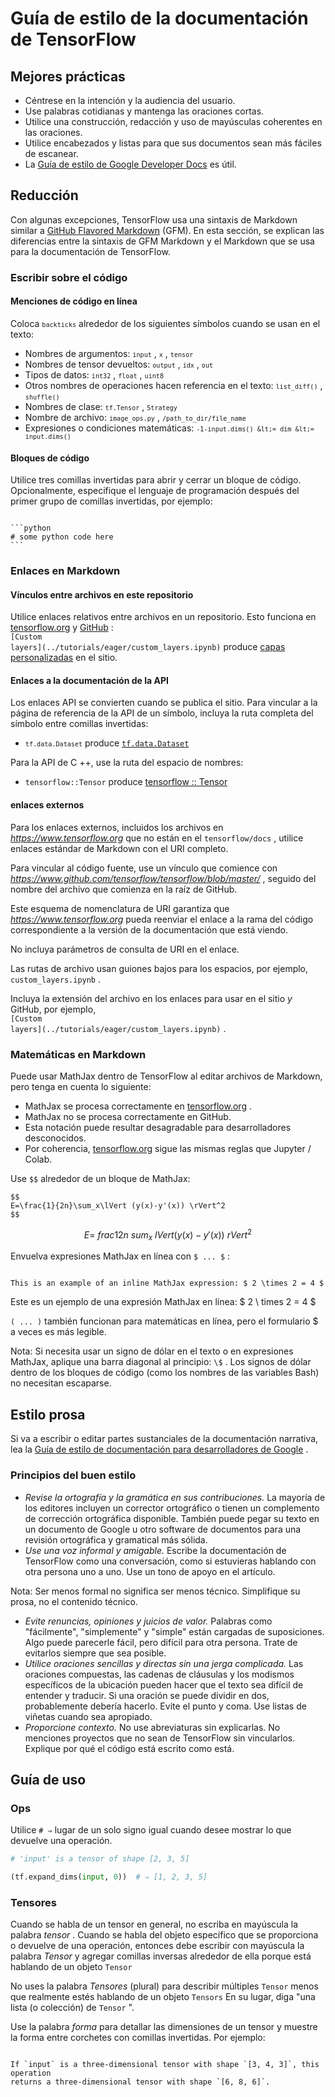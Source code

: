 # Guía de estilo de la documentación de TensorFlow

## Mejores prácticas

- Céntrese en la intención y la audiencia del usuario.
- Use palabras cotidianas y mantenga las oraciones cortas.
- Utilice una construcción, redacción y uso de mayúsculas coherentes en las oraciones.
- Utilice encabezados y listas para que sus documentos sean más fáciles de escanear.
- La [Guía de estilo de Google Developer Docs](https://developers.google.com/style/highlights) es útil.

## Reducción

Con algunas excepciones, TensorFlow usa una sintaxis de Markdown similar a [GitHub Flavored Markdown](https://guides.github.com/features/mastering-markdown/) (GFM). En esta sección, se explican las diferencias entre la sintaxis de GFM Markdown y el Markdown que se usa para la documentación de TensorFlow.

### Escribir sobre el código

#### Menciones de código en línea

Coloca <code>`backticks`</code> alrededor de los siguientes símbolos cuando se usan en el texto:

- Nombres de argumentos: <code>`input`</code> , <code>`x`</code> , <code>`tensor`</code>
- Nombres de tensor devueltos: <code>`output`</code> , <code>`idx`</code> , <code>`out`</code>
- Tipos de datos: <code>`int32`</code> , <code>`float`</code> , <code>`uint8`</code>
- Otros nombres de operaciones hacen referencia en el texto: <code>`list_diff()`</code> , <code>`shuffle()`</code>
- Nombres de clase: <code>`tf.Tensor`</code> , <code>`Strategy`</code>
- Nombre de archivo: <code>`image_ops.py`</code> , <code>`/path_to_dir/file_name`</code>
- Expresiones o condiciones matemáticas: <code>`-1-input.dims() &lt;= dim &lt;= input.dims()`</code>

#### Bloques de código

Utilice tres comillas invertidas para abrir y cerrar un bloque de código. Opcionalmente, especifique el lenguaje de programación después del primer grupo de comillas invertidas, por ejemplo:

<pre><code>
```python
# some python code here
```
</code></pre>

### Enlaces en Markdown

#### Vínculos entre archivos en este repositorio

Utilice enlaces relativos entre archivos en un repositorio. Esto funciona en [tensorflow.org](https://www.tensorflow.org) y [GitHub](https://github.com/tensorflow/docs/tree/master/site/en) :<br> <code>\[Custom layers\]\(../tutorials/eager/custom_layers.ipynb\)</code> produce [capas personalizadas](https://www.tensorflow.org/tutorials/eager/custom_layers) en el sitio.

#### Enlaces a la documentación de la API

Los enlaces API se convierten cuando se publica el sitio. Para vincular a la página de referencia de la API de un símbolo, incluya la ruta completa del símbolo entre comillas invertidas:

- <code>`tf.data.Dataset`</code> produce [`tf.data.Dataset`](https://www.tensorflow.org/api_docs/python/tf/data/Dataset)

Para la API de C ++, use la ruta del espacio de nombres:

- `tensorflow::Tensor` produce [tensorflow :: Tensor](https://www.tensorflow.org/api_docs/cc/class/tensorflow/tensor)

#### enlaces externos

Para los enlaces externos, incluidos los archivos en <var>https://www.tensorflow.org</var> que no están en el `tensorflow/docs` , utilice enlaces estándar de Markdown con el URI completo.

Para vincular al código fuente, use un vínculo que comience con <var>https://www.github.com/tensorflow/tensorflow/blob/master/</var> , seguido del nombre del archivo que comienza en la raíz de GitHub.

Este esquema de nomenclatura de URI garantiza que <var>https://www.tensorflow.org</var> pueda reenviar el enlace a la rama del código correspondiente a la versión de la documentación que está viendo.

No incluya parámetros de consulta de URI en el enlace.

Las rutas de archivo usan guiones bajos para los espacios, por ejemplo, `custom_layers.ipynb` .

Incluya la extensión del archivo en los enlaces para usar en el sitio *y* GitHub, por ejemplo,<br> <code>\[Custom layers\]\(../tutorials/eager/custom_layers.ipynb\)</code> .

### Matemáticas en Markdown

Puede usar MathJax dentro de TensorFlow al editar archivos de Markdown, pero tenga en cuenta lo siguiente:

- MathJax se procesa correctamente en [tensorflow.org](https://www.tensorflow.org) .
- MathJax no se procesa correctamente en GitHub.
- Esta notación puede resultar desagradable para desarrolladores desconocidos.
- Por coherencia, [tensorflow.org](https://www.tensorflow.org) sigue las mismas reglas que Jupyter / Colab.

Use <code>$$</code> alrededor de un bloque de MathJax:

<pre><code>$$
E=\frac{1}{2n}\sum_x\lVert (y(x)-y'(x)) \rVert^2
$$</code></pre>

$$ E = \ frac {1} {2n} \ sum_x \ lVert (y (x) -y '(x)) \ rVert ^ 2 $$

Envuelva expresiones MathJax en línea con <code>$ ... $</code> :

<pre><code>
This is an example of an inline MathJax expression: $ 2 \times 2 = 4 $
</code></pre>

Este es un ejemplo de una expresión MathJax en línea: $ 2 \ times 2 = 4 $

<code>\( ... \)</code> también funcionan para matemáticas en línea, pero el formulario $ a veces es más legible.

Nota: Si necesita usar un signo de dólar en el texto o en expresiones MathJax, aplique una barra diagonal al principio: `\$` . Los signos de dólar dentro de los bloques de código (como los nombres de las variables Bash) no necesitan escaparse.

## Estilo prosa

Si va a escribir o editar partes sustanciales de la documentación narrativa, lea la [Guía de estilo de documentación para desarrolladores de Google](https://developers.google.com/style/highlights) .

### Principios del buen estilo

- *Revise la ortografía y la gramática en sus contribuciones.* La mayoría de los editores incluyen un corrector ortográfico o tienen un complemento de corrección ortográfica disponible. También puede pegar su texto en un documento de Google u otro software de documentos para una revisión ortográfica y gramatical más sólida.
- *Use una voz informal y amigable.* Escribe la documentación de TensorFlow como una conversación, como si estuvieras hablando con otra persona uno a uno. Use un tono de apoyo en el artículo.

Nota: Ser menos formal no significa ser menos técnico. Simplifique su prosa, no el contenido técnico.

- *Evite renuncias, opiniones y juicios de valor.* Palabras como "fácilmente", "simplemente" y "simple" están cargadas de suposiciones. Algo puede parecerle fácil, pero difícil para otra persona. Trate de evitarlos siempre que sea posible.
- *Utilice oraciones sencillas y directas sin una jerga complicada.* Las oraciones compuestas, las cadenas de cláusulas y los modismos específicos de la ubicación pueden hacer que el texto sea difícil de entender y traducir. Si una oración se puede dividir en dos, probablemente debería hacerlo. Evite el punto y coma. Use listas de viñetas cuando sea apropiado.
- *Proporcione contexto.* No use abreviaturas sin explicarlas. No menciones proyectos que no sean de TensorFlow sin vincularlos. Explique por qué el código está escrito como está.

## Guía de uso

### Ops

Utilice `# ⇒` lugar de un solo signo igual cuando desee mostrar lo que devuelve una operación.

```python
# 'input' is a tensor of shape [2, 3, 5]

(tf.expand_dims(input, 0))  # ⇒ [1, 2, 3, 5]
```

### Tensores

Cuando se habla de un tensor en general, no escriba en mayúscula la palabra *tensor* . Cuando se habla del objeto específico que se proporciona o devuelve de una operación, entonces debe escribir con mayúscula la palabra *Tensor* y agregar comillas inversas alrededor de ella porque está hablando de un objeto `Tensor`

No uses la palabra *Tensores* (plural) para describir múltiples `Tensor` menos que realmente estés hablando de un objeto `Tensors` En su lugar, diga "una lista (o colección) de `Tensor` ".

Use la palabra *forma* para detallar las dimensiones de un tensor y muestre la forma entre corchetes con comillas invertidas. Por ejemplo:

<pre><code>
If `input` is a three-dimensional tensor with shape `[3, 4, 3]`, this operation
returns a three-dimensional tensor with shape `[6, 8, 6]`.
</code></pre>
